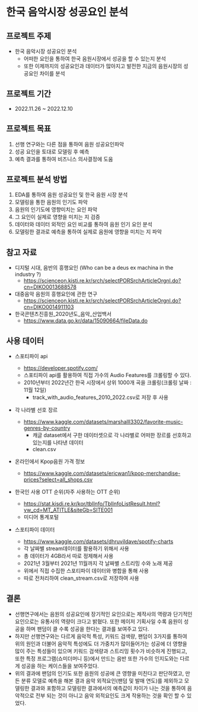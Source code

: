 # 한국 음악시장 성공요인 분석

## 프로젝트 주제

  - 한국 음악시장 성공요인 분석
    - 어떠한 요인을 통하여 한국 음원시장에서 성공을 할 수 있는지 분석
    - 또한 이제까지의 성공요인과 데이터가 많아지고 발전한 지금의 음원시장의 성공요인 차이를 분석

## 프로젝트 기간

  - 2022.11.26 ~ 2022.12.10
  
## 프로젝트 목표

  1.	선행 연구와는 다른 점을 통하여 음원 성공요인파악
  2.	성공 요인을 토대로 모델링 후 예측
  3.	예측 결과를 통하여 비즈니스 의사결정에 도움


## 프로젝트 분석 방법

  1.	EDA를 통하여 음원 성공요인 및 한국 음원 시장 분석
  2.	모델링을 통한 음원의 인기도 파악
  3.	음원의 인기도에 영향미치는 요인 파악
  4.	그 요인이 실제로 영향을 미치는 지 검증
  5.	데이터와 데이터 외적인 요인 비교를 통하여 음원 인기 요인 분석
  6.	모델링한 결과로 예측을 통하여 실제로 음원에 영향을 미치는 지 파악

## 참고 자료
  
  - 디지털 시대, 음반의 흥행요인 (Who can be a deus ex machina in the industry ?)
    - https://scienceon.kisti.re.kr/srch/selectPORSrchArticleOrgnl.do?cn=DIKO0013688578
  - 대중음악 음원의 흥행요인에 관한 연구
    - https://scienceon.kisti.re.kr/srch/selectPORSrchArticleOrgnl.do?cn=DIKO0014911103
  - 한국콘텐츠진흥원_2020년도_음악_산업백서
    - https://www.data.go.kr/data/15090664/fileData.do
    
## 사용 데이터 

   - 스포티파이 api 
        - https://developer.spotify.com/
        - 스포티파이 api를 활용하여 직접 가수의 Audio Features를 크롤링할 수 있다.
        - 2010년부터 2022년간 한국 시장에서 상위 1000개 곡을 크롤링(크롤링 날짜 : 11월 12일)
            - track_with_audio_features_2010_2022.csv로 저장 후 사용

   - 각 나라별 선호 장르
        - https://www.kaggle.com/datasets/marshalll3302/favorite-music-genres-by-country
            - 캐글 dataset에서 구한 데이터셋으로 각 나라별로 어떠한 장르를 선호하고 있는지를 나타낸 데이터
            - clean.csv
               
   - 온라인에서 Kpop음원 가격 정보
        - https://www.kaggle.com/datasets/ericwan1/kpop-merchandise-prices?select=all_shops.csv
         
     
   - 한국인 사용 OTT 순위(자주 사용하는 OTT 순위)
        - https://stat.kisdi.re.kr/kor/tblInfo/TblInfoListResult.html?vw_cd=MT_ATITLE&siteGb=SITE001
        - 미디어 통계포털
        
   - 스포티파이 데이터
       - https://www.kaggle.com/datasets/dhruvildave/spotify-charts
       - 각 날짜별 stream데이터를 활용하기 위해서 사용
       - 총 데이터가 4GB라서 따로 정제해서 사용
       - 2021년 3월부터 2021년 11월까지 각 날짜별 스트리밍 수와 노래 제공
       - 위에서 직접 수집한 스포티파이 데이터와 병합을 통해 사용
       - 따로 전처리하여 clean_stream.csv로 저장하여 사용
       
## 결론

- 선행연구에서는 음원의 성공요인에 장기적인 요인으로는 제작사의 역량과 단기적인 요인으로는 유통사의 역량이 크다고 밝혔다. 또한 메이저 기획사일 수록 음원이 성공을 하며 팬덤이 클 수록 성공을 한다는 결과를 보여주고 있다.
- 하지만 선행연구와는 다르게 음악적 특성, 키워드 검색량, 팬덤이 3가지를 통하여 위의 원인과 더불어 음악적 특성에도 더 가중치가 많이들어가는 성공에 더 영향을 많이 주는 특성들이 있으며 키워드 검색량과 스트리밍 횟수가 비슷하게 진행되고, 또한 특정 프로그램(쇼미더머니 등)에서 만드는 음반 또한 가수의 인지도와는 다르게 성공을 하는 케이스들을 보여주었다.
- 위의 결과에 팬덤의 인기도 또한 음원의 성공에 큰 영향을 미친다고 판단하였고, 만든 분류 모델로 예측을 해본 결과 음악 외적요인(팬덤 및 발매 연도)를 제외하고 모델링한 결과와 포함하고 모델링한 결과에서의 예측값이 차이가 나는 것을 통하여 음악적으로 전부 되는 것이 아니고 음악 외적요인도 크게 작용하는 것을 확인 할 수 있었다.
